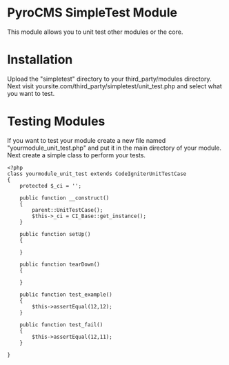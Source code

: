 # PyroCMS SimpleTest Module

This module allows you to unit test other modules or the core. 

# Installation

Upload the "simpletest" directory to your third_party/modules directory. Next visit yoursite.com/third_party/simpletest/unit_test.php and select what you want to test. 

# Testing Modules

If you want to test your module create a new file named "yourmodule_unit_test.php" and put it in the main directory of your module. Next create a simple class to perform your tests. 

	<?php 
	class yourmodule_unit_test extends CodeIgniterUnitTestCase
	{
		protected $_ci = '';

		public function __construct()
		{
			parent::UnitTestCase();
			$this->_ci = CI_Base::get_instance();
		}

		public function setUp()
		{

	    }

	    public function tearDown()
		{
        
	    }

		public function test_example()
		{
			$this->assertEqual(12,12);
		}
	
		public function test_fail()
		{
			$this->assertEqual(12,11);
		}

	}